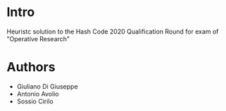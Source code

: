 # Intro
Heuristc solution to the Hash Code 2020 Qualification Round for exam of "Operative Research"

# Authors
- Giuliano Di Giuseppe
- Antonio Avolio
- Sossio Cirilo
